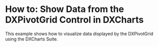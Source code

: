 # How to: Show Data from the DXPivotGrid Control in DXCharts


<p>This example shows how to visualize data displayed by the DXPivotGrid using the DXCharts Suite.</p>

<br/>



